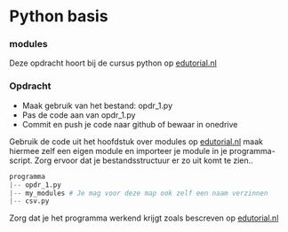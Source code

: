 # Python basis

### modules
Deze opdracht hoort bij de cursus python op [edutorial.nl](https://www.edutorial.nl/course/python)

### Opdracht

* Maak gebruik van het bestand: opdr_1.py
* Pas de code aan van opdr_1.py
* Commit en push je code naar github of bewaar in onedrive

Gebruik de code uit het hoofdstuk over modules op [edutorial.nl](https://www.edutorial.nl/course/python)
maak hiermee zelf een eigen module en importeer je module in je programma-script.
Zorg ervoor dat je bestandsstructuur er zo uit komt te zien..
```python
programma
|-- opdr_1.py
|-- my_modules # Je mag voor deze map ook zelf een naam verzinnen
|-- csv.py
 ```
Zorg dat je het programma werkend krijgt zoals bescreven op [edutorial.nl](https://www.edutorial.nl/course/python)
